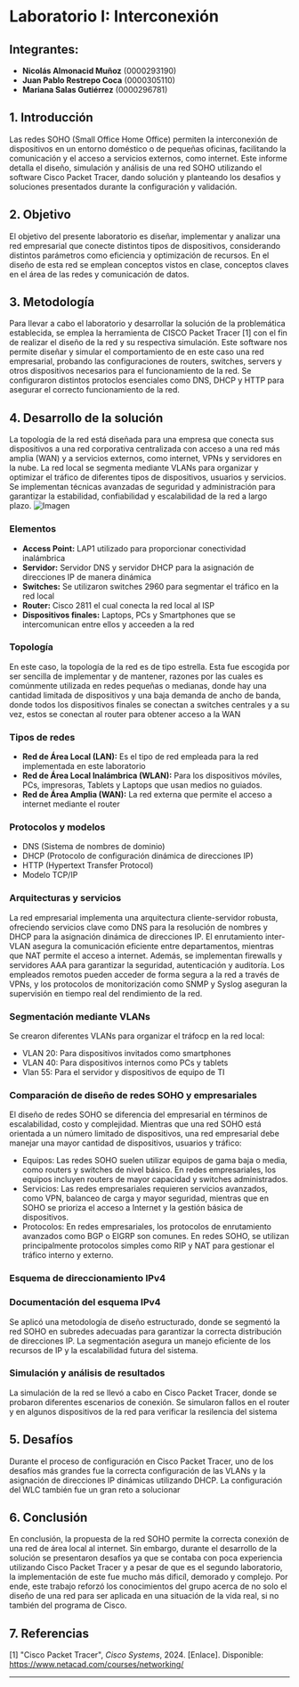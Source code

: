 # Laboratorio I: Interconexión

## Integrantes:
- **Nicolás Almonacid Muñoz** (0000293190)
- **Juan Pablo Restrepo Coca** (0000305110)
- **Mariana Salas Gutiérrez** (0000296781)

## 1. Introducción
Las redes SOHO (Small Office Home Office) permiten la interconexión de dispositivos en un entorno doméstico o de pequeñas oficinas, facilitando la comunicación y el acceso a servicios externos, como internet. Este informe detalla el diseño, simulación y análisis de una red SOHO utilizando el software Cisco Packet Tracer, dando solución y planteando los desafios y soluciones presentados durante la configuración y validación.

## 2. Objetivo
El objetivo del presente laboratorio es diseñar, implementar y analizar una red empresarial que conecte distintos tipos de dispositivos, considerando distintos parámetros como eficiencia y optimización de recursos. En el diseño de esta red se emplean conceptos vistos en clase, conceptos claves en el área de las redes y comunicación de datos.

## 3. Metodología
Para llevar a cabo el laboratorio y desarrollar la solución de la problemática establecida, se emplea la herramienta de CISCO Packet Tracer [1] con el fin de realizar el diseño de la red y su respectiva simulación. Este software nos permite diseñar y simular el comportamiento de en este caso una red empresarial, probando las configuraciones de routers, switches, servers y otros dispositivos necesarios para el funcionamiento de la red. Se configuraron distintos protoclos esenciales como DNS, DHCP y HTTP para asegurar el correcto funcionamiento de la red. 

## 4. Desarrollo de la solución

La topología de la red está diseñada para una empresa que conecta sus dispositivos a una red corporativa centralizada con acceso a una red más amplia (WAN) y a servicios externos, como internet, VPNs y servidores en la nube. La red local se segmenta mediante VLANs para organizar y optimizar el tráfico de diferentes tipos de dispositivos, usuarios y servicios. Se implementan técnicas avanzadas de seguridad y administración para garantizar la estabilidad, confiabilidad y escalabilidad de la red a largo plazo.
![Imagen](redes_lab01.jpg)

### Elementos
- **Access Point:** LAP1 utilizado para proporcionar conectividad inalámbrica
- **Servidor:** Servidor DNS y servidor DHCP para la asignación de direcciones IP de manera dinámica
- **Switches:** Se utilizaron switches 2960 para segmentar el tráfico en la red local
- **Router:** Cisco 2811 el cual conecta la red local al ISP
- **Dispositivos finales:** Laptops, PCs y Smartphones que se intercomunican entre ellos y acceeden a la red 
  
### Topología
En este caso, la topología de la red es de tipo estrella. Esta fue escogida por ser sencilla de implementar y de mantener, razones por las cuales es comúnmente utilizada en redes pequeñas o medianas, donde hay una cantidad limitada de dispositivos y una baja demanda de ancho de banda, donde todos los dispositivos finales se conectan a switches centrales y a su vez, estos se conectan al router para obtener acceso a la WAN

### Tipos de redes
- **Red de Área Local (LAN):** Es el tipo de red empleada para la red implementada en este laboratorio
- **Red de Área Local Inalámbrica (WLAN):** Para los dispositivos móviles, PCs, impresoras, Tablets y Laptops que usan medios no guiados.
- **Red de Área Amplia (WAN):** La red externa que permite el acceso a internet mediante el router 

### Protocolos y modelos
- DNS (Sistema de nombres de dominio)
- DHCP (Protocolo de configuración dinámica de direcciones IP)
- HTTP (Hypertext Transfer Protocol)
- Modelo TCP/IP

### Arquitecturas y servicios
La red empresarial implementa una arquitectura cliente-servidor robusta, ofreciendo servicios clave como DNS para la resolución de nombres y DHCP para la asignación dinámica de direcciones IP. El enrutamiento inter-VLAN asegura la comunicación eficiente entre departamentos, mientras que NAT permite el acceso a internet. Además, se implementan firewalls y servidores AAA para garantizar la seguridad, autenticación y auditoría. Los empleados remotos pueden acceder de forma segura a la red a través de VPNs, y los protocolos de monitorización como SNMP y Syslog aseguran la supervisión en tiempo real del rendimiento de la red.

### Segmentación mediante VLANs
Se crearon diferentes VLANs para organizar el tráfocp en la red local:
- VLAN 20: Para dispositivos invitados como smartphones
- VLAN 40: Para dispositivos internos como PCs y tablets
- Vlan 55: Para el servidor y dispositivos de equipo de TI

### Comparación de diseño de redes SOHO y empresariales
El diseño de redes SOHO se diferencia del empresarial en términos de escalabilidad, costo y complejidad. Mientras que una red SOHO está orientada a un número limitado de dispositivos, una red empresarial debe manejar una mayor cantidad de dispositivos, usuarios y tráfico:

- Equipos: Las redes SOHO suelen utilizar equipos de gama baja o media, como routers y switches de nivel básico. En redes empresariales, los equipos incluyen routers de mayor capacidad y switches administrados.
- Servicios: Las redes empresariales requieren servicios avanzados, como VPN, balanceo de carga y mayor seguridad, mientras que en SOHO se prioriza el acceso a Internet y la gestión básica de dispositivos.
- Protocolos: En redes empresariales, los protocolos de enrutamiento avanzados como BGP o EIGRP son comunes. En redes SOHO, se utilizan principalmente protocolos simples como RIP y NAT para gestionar el tráfico interno y externo.

### Esquema de direccionamiento IPv4


### Documentación del esquema IPv4
Se aplicó una metodología de diseño estructurado, donde se segmentó la red SOHO en subredes adecuadas para garantizar la correcta distribución de direcciones IP. La segmentación asegura un manejo eficiente de los recursos de IP y la escalabilidad futura del sistema.

### Simulación y análisis de resultados
La simulación de la red se llevó a cabo en Cisco Packet Tracer, donde se probaron diferentes escenarios de conexión. Se simularon fallos en el router y en algunos dispositivos de la red para verificar la resilencia del sistema

## 5. Desafíos
Durante el proceso de configuración en Cisco Packet Tracer, uno de los desafíos más grandes fue la correcta configuración de las VLANs y la asignación de direcciones IP dinámicas utilizando DHCP. La configuración del WLC también fue un gran reto a solucionar

## 6. Conclusión
En conclusión, la propuesta de la red SOHO permite la correcta conexión de una red de área local al internet. Sin embargo, durante el desarrollo de la solución se presentaron desafíos ya que se contaba con poca experiencia utilizando Cisco Packet Tracer y a pesar de que es el segundo laboratorio, la implementación de este fue mucho más dificíl, demorado y complejo. Por ende, este trabajo reforzó los conocimientos del grupo acerca de no solo el diseño de una red para ser aplicada en una situación de la vida real, si no también del programa de Cisco.

## 7. Referencias
[1] "Cisco Packet Tracer", *Cisco Systems*, 2024. [Enlace]. Disponible: https://www.netacad.com/courses/networking/
****
